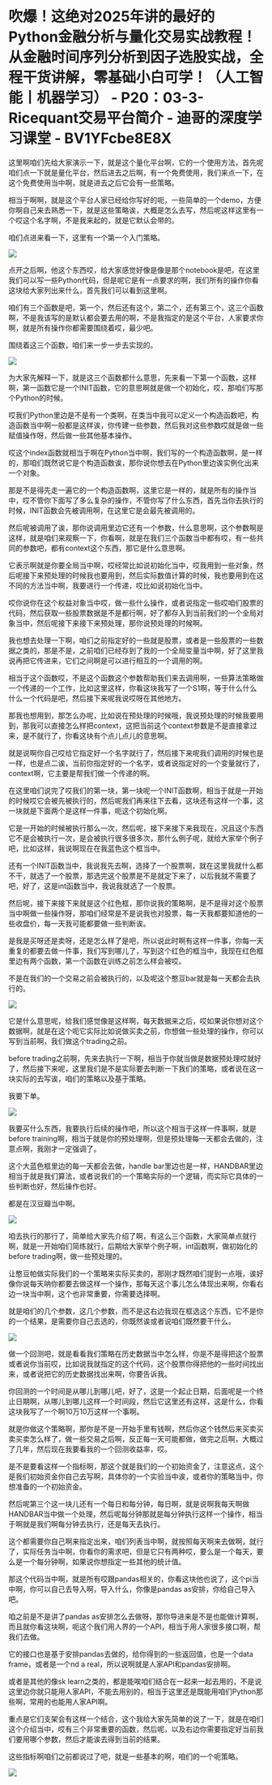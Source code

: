 # 吹爆！这绝对2025年讲的最好的Python金融分析与量化交易实战教程！从金融时间序列分析到因子选股实战，全程干货讲解，零基础小白可学！（人工智能丨机器学习） - P20：03-3-Ricequant交易平台简介 - 迪哥的深度学习课堂 - BV1YFcbe8E8X

这里啊咱们先给大家演示一下，就是这个量化平台啊，它的一个使用方法，首先呢咱们点一下就是量化平台，然后进去之后啊，有一个免费使用，我们来点一下，在这个免费使用当中啊，就是进去之后它会有一些策略。

相当于啊啊，就是这个平台人家已经给你写好的呃，一些简单的一个demo，方便你啊自己来去熟悉一下，就是这些策略诶，大概是怎么去写，然后呢这样这里有一个哎这个名字啊，不是我来起的，就是它默认会带的。

咱们点进来看一下，这里有一个第一个入门策略。

![](img/5ba6a5903c7a95956193ff96ec732b18_1.png)

点开之后啊，他这个东西哎，给大家感觉好像是像是那个notebook是吧，在这里我们可以写一些Python代码，但是呢它是有一点要求的啊，我们所有的操作你看这块给大家列出来什么，首先我们可以看到这里啊。

咱们有三个函数是吧，第一个，然后还有这个，第二个，还有第三个，这三个函数啊，不是我该写的是默认都会要去用的啊，不是我指定的是这个平台，人家要求你啊，就是所有操作你都需要围绕着哎，最少吧。

围绕着这三个函数，咱们来一步一步去实现的。

![](img/5ba6a5903c7a95956193ff96ec732b18_3.png)

为大家先解释一下，就是这三个函数都什么意思，先来看一下第一个函数，这样啊，第一函数它是一个INIT函数，它的意思啊就是做一个初始化，哎，那咱们写那个Python的时候。

哎我们Python里边是不是有一个类啊，在类当中我可以定义一个构造函数吧，构造函数当中啊一般都是这样诶，你传建一些参数，然后我对这些参数哎就是做一些赋值操作呀，然后做一些其他基本操作。

哎这个index函数就相当于啊在Python当中啊，我们写的一个构造函数啊，是一样的，那咱们既然说它是个构造函数诶，那你说你想去在Python里边诶实例化出来一个对象。

那是不是得先走一遍它的一个构造函数啊，这里它是一样的，就是所有的操作当中，哎不管你下面写了多么复杂的操作，不管你写了什么东西，首先当你去执行的时候，INIT函数会先被调用啊，在这里它是会最先被调用的。

然后呢被调用了诶，那你说调用里边它还有一个参数，什么意思啊，这个参数啊是这样，就是咱们来观察一下，你看啊，就是在我们三个函数当中都有哎，有一些共同的参数吧，都有context这个东西，那它是什么意思啊。

它表示啊就是你要全局当中啊，哎经常比如说初始化当中，哎我用到一些对象，然后呢接下来预处理的时候我也要用到，然后实际数值计算的时候，我也要用到在这不同的方法当中啊，我要进行一个传递，哎比如说初始化当中。

哎你说你在这个权益对象当中哎，做一些什么操作，或者说指定一些哎咱们股票的代码，然后获取一些股票数据是不是都行啊，好了都存入到当前我们的一个全局对象当中，然后呢接下来接下来预处理，那你说预处理的时候啊。

我也想去处理一下啊，咱们之前指定好的一些就是股票，或者是一些股票的一些数据之类的，那是不是，之前咱们已经存到了我的一个全局变量当中啊，好了这里我说再把它传进来，它们之间啊是可以进行相互的一个调用的啊。

相当于这个函数哎，不是这个函数这个参数帮助我们来去调用啊，一些算法策略做一个传递的一个工作，比如这里这样，你看这块我写了一个S1啊，等于什么什么什么一个代码是吧，然后接下来呢我说哎呀在其他地方。

那我也想用到，那怎么办呢，比如说在预处理的时候哦，我说预处理的时候我要用到，那我可以直接怎么样把context，这把当前这个context参数是不是直接拿过来，是不就行了，你看这块有个点儿点儿的意思啊。

就是说啊你自己哎给它指定好一个名字就行了，然后接下来呢我们调用的时候也是一样，也是点二诶，当前你指定好的一个名字，或者说指定好的一个变量就行了，context啊，它主要是帮我们做一个传递的啊。

在这里咱们说完了哎我们的第一块，第一块呢一个INIT函数啊，相当于就是一开始的时候哎它会被先被执行的，然后呢我们再来往下去看，这块还有这样一个事，这一块就是下面两个是这样一件事，呃这个初始化啊。

它是一开始的时候被执行那么一次，然后呢，接下来接下来我现在，况且这个东西它不是会被执行一次，是会被执行很多很多次，那什么例子呢，就给大家举个例子吧，比如这样，我说啊现在在我蓝色这个框当中。

还有一个INIT函数当中，我说我先去啊，选择了一个股票啊，就在这里我就什么都不干，就选了一个股票，那选完这个股票是不是就定下来了，以后我就不需要了吧，好了，这是int函数当中，我说我就选了一个股票。

然后呢，接下来接下来就是这个红色框，那你说我的策略啊，是不是得对这个股票当中啊做一些操作呀，那咱们经常是不是说我也对股票，每一天我都要知道他的一些收盘价，每一天我可能都要做一些判断诶。

是我是买呀还是卖呀，还是怎么样了是吧，所以说此时啊有这样一件事，你每一天重复的都要去做一件事，我们写到哪儿了，写到这个红色的框当中，我现在红色框里边有两个函数，第一个函数在训练之前怎么样会被哎。

不是在我们的一个交易之前会被执行的，以及呢这个憨豆bar就是每一天都会去执行的。

![](img/5ba6a5903c7a95956193ff96ec732b18_5.png)

它是什么意思呢，给我们感觉像是这样啊，每天数据来之后，哎如果说你想对这个数据啊，就是在这个呃它实际比如说做买卖之前，你想做一些处理的操作，你可以写到当前啊，我们做这个trading之前。

before trading之前啊，先来去执行一下啊，相当于你就当做是数据预处理哎就好了，然后接下来呢，这里我们是不是实际要去判断一下我们的策略，或者说在这一块实际的去写诶，咱们的策略以及基于策略。

我要下单。

![](img/5ba6a5903c7a95956193ff96ec732b18_7.png)

我要买什么东西，我要执行后续的操作吧，所以这个相当于这样一件事啊，就是before training啊，相当于就是你的预处理啊，但是预处理每一天都会去做的，注意点啊，我刚才一定强调了。

这个大蓝色框里边的每一天都会去做，handle bar里边也是一样，HANDBAR里边相当于就是我们算法，或者说我们的一个策略实际的一个逻辑，而实际它具体的一些判断也好，然后操作也好。

都是在汉豆瓣当中啊。

![](img/5ba6a5903c7a95956193ff96ec732b18_9.png)

咱去执行的那行了，简单给大家先介绍了啊，有这么三个函数，大家简单点就行啊，就是一开始咱们简练就行，后期给大家举个例子啊，int函数啊，做初始化的before trading啊，做一些预处理的。

让憨豆帕做实际我们的一个策略来实际买卖的，那刚才既然咱们提到一点哦，诶好像你说每天呐你都要去做这样一个操作，那每天这个事儿怎么体现出来啊，你看右边一块当中啊，这个也非常重要，你需要选择啊。

就是咱们的几个参数，这几个参数，而不是这右边我现在框选这个东西，它不是你的一个结果，是需要你自己去选的，你既然诶或者说咱们既然要干什么。



![](img/5ba6a5903c7a95956193ff96ec732b18_11.png)

做一个回测吧，就是看看我们策略在历史数据当中怎么样，你是不是得把这个股票或者说你当前哎，比如说我就指定的这个代码，这个股票你得把他的一些时间找出来，或者说把它的历史数据找出来啊，你要告诉我。

你回测的一个时间是从哪儿到哪儿吧，好了，这是一个起止日期，后面呢是一个终止日期啊，从哪儿到哪儿这样一个时间段，然后它这里还有这样，这是什么，你看这块我写了一个啊10万10万这样一个事啊。

就是你做这个策略啊，那你是不是一开始手里有钱啊，然后你这个钱然后来买卖买卖买卖怎么样了，做一些交易之后啊，反正每一天可能都做，做完之后啊，大概过了几年，然后现在我要看我的一个回测收益率，哎。

是不是要看这样一个指标啊，那这个就是我们的一个初始资金了，注意这点，这个是我们初始资金你自己去写啊，具体你的一个实验当中诶，或者你的策略当中，你想准备的一个初始资金。

然后呢第三个这一块儿还有一个每日和每分钟，每日啊，就是说啊我每天啊做HANDBAR当中做一个处理，然后呢每分钟那就是每分钟执行这样一个操作，相当于啊就是我们啊每分钟去执行，还是每天去执行。

这个都需要你自己啊来指定出来，咱们列表当中啊，就按照每天啊来去做啊，就行了，实际任务当中啊，你看你的需求吧，但是它只有两种哎，要么是一个每天，要么是一个每分钟啊，如果说你想指定一些其他的统计值。

那这个代码当中啊，就是所有哎跟pandas相关的，你看这块他也说了，这个pi当中啊，你可以自己去导入啊，导入什么，你像是pandas as安排，你给自己导入吧。

咱之前是不是讲了pandas as安排怎么去做呀，那你导进来是不是也能做计算啊，而且就你看这块啊，呃这个我们用人界的一个API，相当于用人家很多接口啊，帮我们去做。

它的接口也是基于安排pandas去做的，给你得到的一些返回值，也是一个data frame，或者是一个nd a real，所以说啊就是人家API和pandas安排啊。

或者是其他的像sk learn之类的，都是能唉咱们结合在一起来一起去用的，不是说这里边你就只能用人家API，不能去用别的，相当于这里还是既能用咱们Python那些啊，常用的也能用人家API啊。

重点是它们支架会有这样一个结合，这个我给大家先简单的说了一下，就是在咱们这个介绍当中，哎有三个非常重要的函数，然后呢，以及右边你需要指定好当前我们要用哪个参数，然后才能诶去得到当前的结果。

这些指标啊咱们之前都说过了吧，就是一些基本的啊，咱们的一个呃策略。

![](img/5ba6a5903c7a95956193ff96ec732b18_13.png)